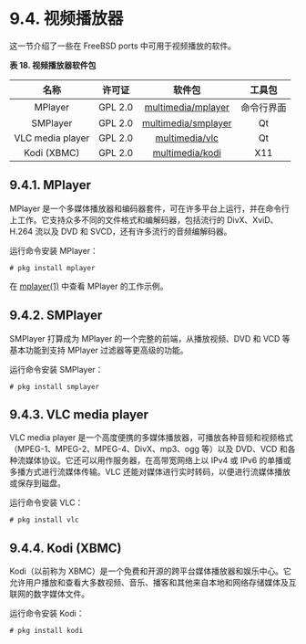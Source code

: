 # 9.4. 视频播放器

这一节介绍了一些在 FreeBSD ports 中可用于视频播放的软件。

**表 18. 视频播放器软件包**

|       名称       | 许可证  |                                     软件包                                      |   工具包   |
| :--------------: | :-----: | :-----------------------------------------------------------------------------: | :--------: |
|     MPlayer      | GPL 2.0 |  [multimedia/mplayer](https://cgit.freebsd.org/ports/tree/multimedia/mplayer/)  | 命令行界面 |
|     SMPlayer     | GPL 2.0 | [multimedia/smplayer](https://cgit.freebsd.org/ports/tree/multimedia/smplayer/) |     Qt     |
| VLC media player | GPL 2.0 |      [multimedia/vlc](https://cgit.freebsd.org/ports/tree/multimedia/vlc/)      |     Qt     |
|   Kodi (XBMC)    | GPL 2.0 |     [multimedia/kodi](https://cgit.freebsd.org/ports/tree/multimedia/kodi/)     |    X11     |

## 9.4.1. MPlayer

MPlayer 是一个多媒体播放器和编码器套件，可在许多平台上运行，并在命令行上工作。它支持众多不同的文件格式和编解码器，包括流行的 DivX、XviD、H.264 流以及 DVD 和 SVCD，还有许多流行的音频编解码器。

运行命令安装 MPlayer：

```
# pkg install mplayer
```

在 [mplayer(1)](https://man.freebsd.org/cgi/man.cgi?query=mplayer&sektion=1&format=html) 中查看 MPlayer 的工作示例。

## 9.4.2. SMPlayer

SMPlayer 打算成为 MPlayer 的一个完整的前端，从播放视频、DVD 和 VCD 等基本功能到支持 MPlayer 过滤器等更高级的功能。

运行命令安装 SMPlayer：

```
# pkg install smplayer
```

## 9.4.3. VLC media player

VLC media player 是一个高度便携的多媒体播放器，可播放各种音频和视频格式（MPEG-1、MPEG-2、MPEG-4、DivX、mp3、ogg 等）以及 DVD、VCD 和各种流媒体协议。它还可以用作服务器，在高带宽网络上以 IPv4 或 IPv6 的单播或多播方式进行流媒体传输。VLC 还能对媒体进行实时转码，以便进行流媒体播放或保存到磁盘。

运行命令安装 VLC：

```
# pkg install vlc
```

## 9.4.4. Kodi (XBMC)

Kodi（以前称为 XBMC）是一个免费和开源的跨平台媒体播放器和娱乐中心。它允许用户播放和查看大多数视频、音乐、播客和其他来自本地和网络存储媒体及互联网的数字媒体文件。

运行命令安装 Kodi：

```
# pkg install kodi
```